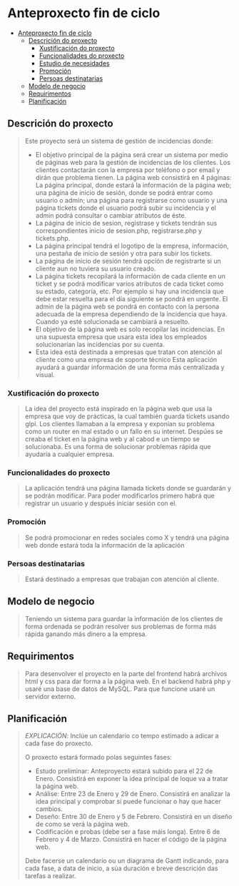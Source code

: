 # Anteproxecto fin de ciclo

- [Anteproxecto fin de ciclo](#anteproxecto-fin-de-ciclo)
  - [Descrición do proxecto](#descrición-do-proxecto)
    - [Xustificación do proxecto](#xustificación-do-proxecto)
    - [Funcionalidades do proxecto](#funcionalidades-do-proxecto)
    - [Estudio de necesidades](#estudio-de-necesidades)
    - [Promoción](#promoción)
    - [Persoas destinatarias](#persoas-destinatarias)
  - [Modelo de negocio](#modelo-de-negocio)
  - [Requirimentos](#requirimentos)
  - [Planificación](#planificación)

## Descrición do proxecto

>Este proyecto será un sistema de gestión de incidencias donde:
> - El objetivo principal de la página será crear un sistema por medio de páginas web para la gestión de incidencias de los clientes. Los clientes contactarán con la empresa por teléfono o por email y dirán que problema tienen. La página web consistirá en 4 páginas: La página principal, donde estará la información de la página web; una página de inicio de sesión, donde se podrá entrar como usuario o admin; una página para registrarse como usuario y una página tickets donde el usuario podrá subir su incidencia y el admin podrá consultar o cambiar atributos de éste.
> - La página de inicio de sesion, registrase y tickets tendrán sus correspondientes inicio de sesion.php, registrarse.php y tickets.php.
> - La página principal tendrá  el logotipo de la empresa, información, una pestaña de inicio de sesión y otra para subir los tickets.
> - La página de inicio de sesión tendrá opción de registrarte si un cliente aun no tuviera su usuario creado.
> - La página tickets recopilará la información de cada cliente en un ticket y se podrá modificar varios atributos de cada ticket como su estado, categoría, etc. Por ejemplo si hay una incidencia que debe estar resuelta para el día siguiente se pondrá en urgente. El admin de la página web se pondrá en contacto con la persona adecuada de la empresa dependiendo de la incidencia que haya. Cuando ya esté solucionada se cambiará a resuelto.
> - El objetivo de la página web es solo recopilar las incidencias. En una supuesta empresa que usara esta idea los empleados solucionarían las incidencias por su cuenta.
> - Esta idea está destinada a empresas que tratan con atención al cliente como una empresa de soporte técnico Esta aplicación ayudará a guardar información de una forma más centralizada y visual.

### Xustificación do proxecto

> La idea del proyecto está inspirado en la página web que usa la empresa que voy de prácticas, la cual también guarda tickets usando glpi. Los clientes llamaban a la empresa y exponían su problema como un router en mal estado o un fallo en su internet. Despúes se creaba el ticket en la página web y al cabod e un tiempo se solucionaba. Es una forma de solucionar problemas rápida que ayudaría a cualquier empresa.

### Funcionalidades do proxecto

> La aplicación tendrá una página llamada tickets donde se guardarán y se podrán modificar. Para poder modificarlos primero habrá que registrar un usuario y después iniciar sesión con el.

### Promoción

> Se podrá promocionar en redes sociales como X y tendrá una página web donde estará toda la información de la aplicación

### Persoas destinatarias

> Estará destinado a empresas que trabajan con atención al cliente.

## Modelo de negocio

>
> Teniendo un sistema para guardar la información de los clientes de forma ordenada se podrán resolver sus problemas de forma más rápida ganando más dinero a la empresa.

## Requirimentos
>
> Para desenvolver el proyecto en la parte del frontend habrá archivos html y css para dar forma a la página web. En el backend habrá php y usaré una base de datos de MySQL. Para que funcione usaré un
> servidor externo.

## Planificación

> *EXPLICACIÓN*: Inclúe un calendario co tempo estimado a adicar a cada fase do proxecto.
>
> O proxecto estará formado polas seguintes fases:
>
> - Estudo preliminar: Anteproyecto estará subido para el 22 de Enero. Consistirá en exponer la idea principal de loque va a tratar la página web.
> - Análise: Entre 23 de Enero y 29 de Enero. Consistirá en analizar la idea principal y comprobar si puede funcionar o hay que hacer cambios.
> - Deseño: Entre 30 de Enero y 5 de Febrero. Consistirá en un diseño de como se verá la página web.
> - Codificación e probas (debe ser a fase máis longa). Entre 6 de Febrero y 4 de Marzo. Consistirá en hacer el código de la página web.
>
> Debe facerse un calendario ou un diagrama de Gantt indicando, para cada fase, a data de inicio, a súa duración e breve descrición das tarefas a realizar.
